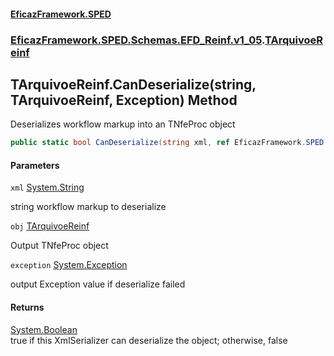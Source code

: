 #### [EficazFramework.SPED](EficazFrameworkSPED.md 'EficazFramework SPED')
### [EficazFramework.SPED.Schemas.EFD_Reinf.v1_05](EficazFramework.SPED.Schemas.EFD_Reinf.v1_05.md 'EficazFramework.SPED.Schemas.EFD_Reinf.v1_05').[TArquivoeReinf](EficazFramework.SPED.Schemas.EFD_Reinf.v1_05/TArquivoeReinf.md 'EficazFramework.SPED.Schemas.EFD_Reinf.v1_05.TArquivoeReinf')

## TArquivoeReinf.CanDeserialize(string, TArquivoeReinf, Exception) Method

Deserializes workflow markup into an TNfeProc object

```csharp
public static bool CanDeserialize(string xml, ref EficazFramework.SPED.Schemas.EFD_Reinf.v1_05.TArquivoeReinf obj, ref System.Exception exception);
```
#### Parameters

<a name='EficazFramework.SPED.Schemas.EFD_Reinf.v1_05.TArquivoeReinf.CanDeserialize(string,EficazFramework.SPED.Schemas.EFD_Reinf.v1_05.TArquivoeReinf,System.Exception).xml'></a>

`xml` [System.String](https://docs.microsoft.com/en-us/dotnet/api/System.String 'System.String')

string workflow markup to deserialize

<a name='EficazFramework.SPED.Schemas.EFD_Reinf.v1_05.TArquivoeReinf.CanDeserialize(string,EficazFramework.SPED.Schemas.EFD_Reinf.v1_05.TArquivoeReinf,System.Exception).obj'></a>

`obj` [TArquivoeReinf](EficazFramework.SPED.Schemas.EFD_Reinf.v1_05/TArquivoeReinf.md 'EficazFramework.SPED.Schemas.EFD_Reinf.v1_05.TArquivoeReinf')

Output TNfeProc object

<a name='EficazFramework.SPED.Schemas.EFD_Reinf.v1_05.TArquivoeReinf.CanDeserialize(string,EficazFramework.SPED.Schemas.EFD_Reinf.v1_05.TArquivoeReinf,System.Exception).exception'></a>

`exception` [System.Exception](https://docs.microsoft.com/en-us/dotnet/api/System.Exception 'System.Exception')

output Exception value if deserialize failed

#### Returns
[System.Boolean](https://docs.microsoft.com/en-us/dotnet/api/System.Boolean 'System.Boolean')  
true if this XmlSerializer can deserialize the object; otherwise, false